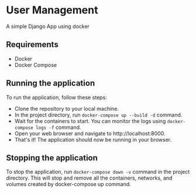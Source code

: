 # User Management
A simple Django App using docker

## Requirements
- Docker
- Docker Compose

## Running the application
To run the application, follow these steps:

- Clone the repository to your local machine.
- In the project directory, run `docker-compose up --build -d` command.
- Wait for the containers to start. You can monitor the logs using `docker-compose logs -f` command.
- Open your web browser and navigate to http://localhost:8000.
- That's it! The application should now be running in your browser.

## Stopping the application
To stop the application, run `docker-compose down -v` command in the project directory. This will stop and remove all the containers, networks, and volumes created by docker-compose up command.


